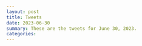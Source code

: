 ```yaml
---
layout: post
title: Tweets
date: 2023-06-30
summary: These are the tweets for June 30, 2023.
categories:
---
```


